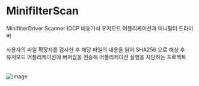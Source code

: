 # MinifilterScan<br>
MinifilterDriver Scanner IOCP 비동기식 유저모드 어플리케이션과 미니필터 드라이버<br><br>
사용자의 파일 확장자를 검사한 후 해당 파일의 내용을 읽어 SHA256 으로 해싱 후<br>유저모드 어플리케이션에 버퍼값을 전송해 어플리케이션 실행을 차단하는 프로젝트
<br><br><br>
![image](https://user-images.githubusercontent.com/60957575/236442814-1d3f26b2-f9b1-4c59-b036-415e46229f5f.png)


